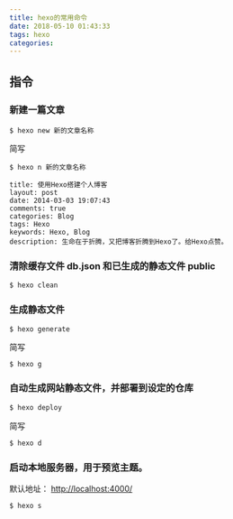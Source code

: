 ```yaml
---
title: hexo的常用命令
date: 2018-05-10 01:43:33
tags: hexo
categories: 
---
```


## 指令

### 新建一篇文章

``` 
$ hexo new 新的文章名称
```
简写

```
$ hexo n 新的文章名称
```


```
title: 使用Hexo搭建个人博客
layout: post
date: 2014-03-03 19:07:43
comments: true
categories: Blog
tags: Hexo
keywords: Hexo, Blog
description: 生命在于折腾，又把博客折腾到Hexo了。给Hexo点赞。
```

### 清除缓存文件 db.json 和已生成的静态文件 public 

```
$ hexo clean
```

### 生成静态文件

``` 
$ hexo generate
```

简写

```
$ hexo g
```

### 自动生成网站静态文件，并部署到设定的仓库

``` bash
$ hexo deploy 
```

简写

```
$ hexo d
```

### 启动本地服务器，用于预览主题。
默认地址： <http://localhost:4000/>

```
$ hexo s
```